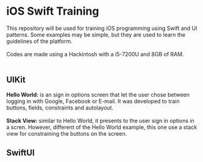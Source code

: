 # iOS Swift Training
This repository will be used for training iOS programming using Swift and UI patterns. Some examples may be simple, but they are used to learn the guidelines of the platform.
<br><br>
Codes are made using a Hackintosh with a i5-7200U and 8GB of RAM.
<br><br>
## UIKit
**Hello World:** is an sign in options screen that let the user chose between logging in with Google, Facebook or E-mail. It was developed to train buttons, fields, constraints and autolayout.
<br><br>
**Stack View:** similar to Hello World, it presents to the user sign in options in a scren. However, different of the Hello World example, this one use a stack view for constraining the buttons on the screen.
## SwiftUI
